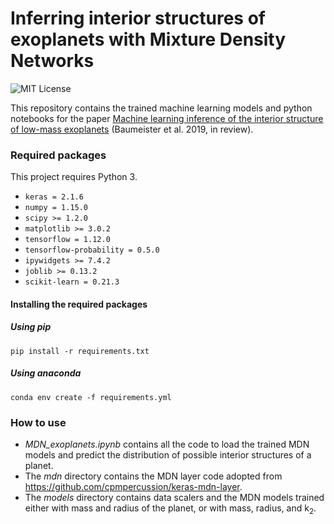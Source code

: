 # Inferring interior structures of exoplanets with Mixture Density Networks
![MIT License](https://img.shields.io/github/license/philippbaumeister/MDN_exoplanets.svg?style=flat-square)

This repository contains the trained machine learning models and python notebooks for the paper [Machine learning inference of the interior structure of low-mass exoplanets]() (Baumeister et al. 2019, in review).

### Required packages

This project requires Python 3.

- ``keras = 2.1.6``
- ``numpy = 1.15.0``
- ``scipy >= 1.2.0``
- ``matplotlib >= 3.0.2``
- ``tensorflow = 1.12.0``
- ``tensorflow-probability = 0.5.0``
- ``ipywidgets >= 7.4.2``
- ``joblib >= 0.13.2``
- ``scikit-learn = 0.21.3``

#### Installing the required packages

##### Using pip
```
pip install -r requirements.txt
```

##### Using anaconda
```
conda env create -f requirements.yml
```

### How to use

* *MDN_exoplanets.ipynb* contains all the code to load the trained MDN models and predict the distribution of possible interior structures of a planet.
* The *mdn* directory contains the MDN layer code adopted from <https://github.com/cpmpercussion/keras-mdn-layer>.
* The *models* directory contains data scalers and the MDN models trained either with mass and radius of the planet, or with mass, radius, and k<sub>2</sub>.
